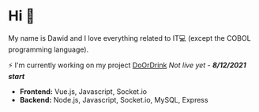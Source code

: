# Hi 👋
My name is Dawid and I love everything related to IT:computer: (except the COBOL programming language). <br />

⚡ I'm currently working on my project [DoOrDrink](https://doordrink.pl) *Not live yet - **8/12/2021 start***
- **Frontend:** Vue.js, Javascript, Socket.io
- **Backend:** Node.js, Javascript, Socket.io, MySQL, Express

